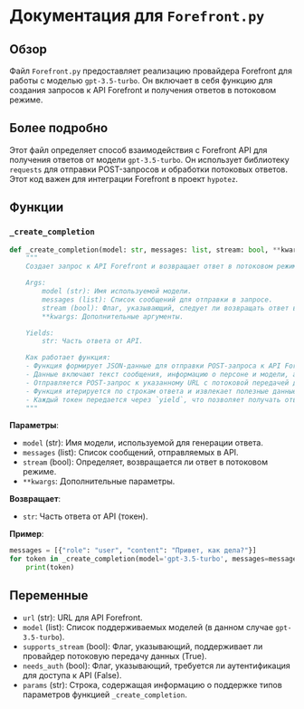 # Документация для `Forefront.py`

## Обзор

Файл `Forefront.py` предоставляет реализацию провайдера Forefront для работы с моделью `gpt-3.5-turbo`. Он включает в себя функцию для создания запросов к API Forefront и получения ответов в потоковом режиме.

## Более подробно

Этот файл определяет способ взаимодействия с Forefront API для получения ответов от модели `gpt-3.5-turbo`. Он использует библиотеку `requests` для отправки POST-запросов и обработки потоковых ответов. Этот код важен для интеграции Forefront в проект `hypotez`.

## Функции

### `_create_completion`

```python
def _create_completion(model: str, messages: list, stream: bool, **kwargs):
    """
    Создает запрос к API Forefront и возвращает ответ в потоковом режиме.

    Args:
        model (str): Имя используемой модели.
        messages (list): Список сообщений для отправки в запросе.
        stream (bool): Флаг, указывающий, следует ли возвращать ответ в потоковом режиме.
        **kwargs: Дополнительные аргументы.

    Yields:
        str: Часть ответа от API.

    Как работает функция:
    - Функция формирует JSON-данные для отправки POST-запроса к API Forefront.
    - Данные включают текст сообщения, информацию о персоне и модели, а также предыдущие сообщения.
    - Отправляется POST-запрос к указанному URL с потоковой передачей данных.
    - Функция итерируется по строкам ответа и извлекает полезные данные (токены) из JSON-формата.
    - Каждый токен передается через `yield`, что позволяет получать ответ в потоковом режиме.
    """
```

**Параметры**:

- `model` (str): Имя модели, используемой для генерации ответа.
- `messages` (list): Список сообщений, отправляемых в API.
- `stream` (bool): Определяет, возвращается ли ответ в потоковом режиме.
- `**kwargs`: Дополнительные параметры.

**Возвращает**:

- `str`: Часть ответа от API (токен).

**Пример**:
```python
messages = [{"role": "user", "content": "Привет, как дела?"}]
for token in _create_completion(model='gpt-3.5-turbo', messages=messages, stream=True):
    print(token)
```

## Переменные

- `url` (str): URL для API Forefront.
- `model` (list): Список поддерживаемых моделей (в данном случае `gpt-3.5-turbo`).
- `supports_stream` (bool): Флаг, указывающий, поддерживает ли провайдер потоковую передачу данных (True).
- `needs_auth` (bool): Флаг, указывающий, требуется ли аутентификация для доступа к API (False).
- `params` (str): Строка, содержащая информацию о поддержке типов параметров функцией `_create_completion`.